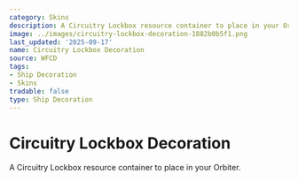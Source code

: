 ```yaml
---
category: Skins
description: A Circuitry Lockbox resource container to place in your Orbiter.
image: ../images/circuitry-lockbox-decoration-1882b0b5f1.png
last_updated: '2025-09-17'
name: Circuitry Lockbox Decoration
source: WFCD
tags:
- Ship Decoration
- Skins
tradable: false
type: Ship Decoration
---
```


# Circuitry Lockbox Decoration

A Circuitry Lockbox resource container to place in your Orbiter.

